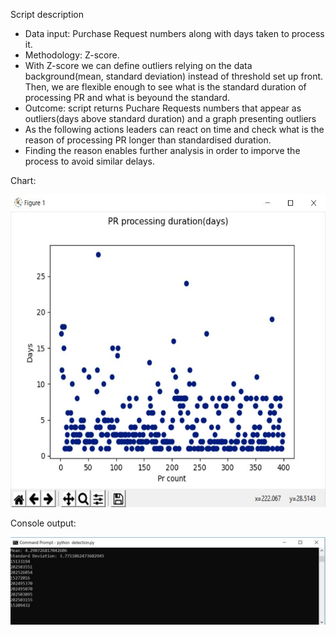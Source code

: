 <p>Script description</p>
<ul>
  <li>Data input: Purchase Request numbers along with days taken to process it.</li>
  <li>Methodology: Z-score.</li>
  <li>With Z-score we can define outliers relying on the data background(mean, standard deviation) instead of threshold set up front. Then, we are flexible enough to see what is the standard duration of processing PR and what is beyound the standard.</li>
  <li>Outcome: script returns Puchare Requests numbers that appear as outliers(days above standard duration) and a graph presenting outliers</li>
  <li>As the following actions leaders can react on time and check what is the reason of processing PR longer than standardised duration.</li>
  <li>Finding the reason enables further analysis in order to imporve the process to avoid similar delays.</li>
</ul>
<p>Chart:</p>
<img src="images/plot.JPG" width="570" height="500">
<p>Console output:</p>
<img src="images/console.JPG">
